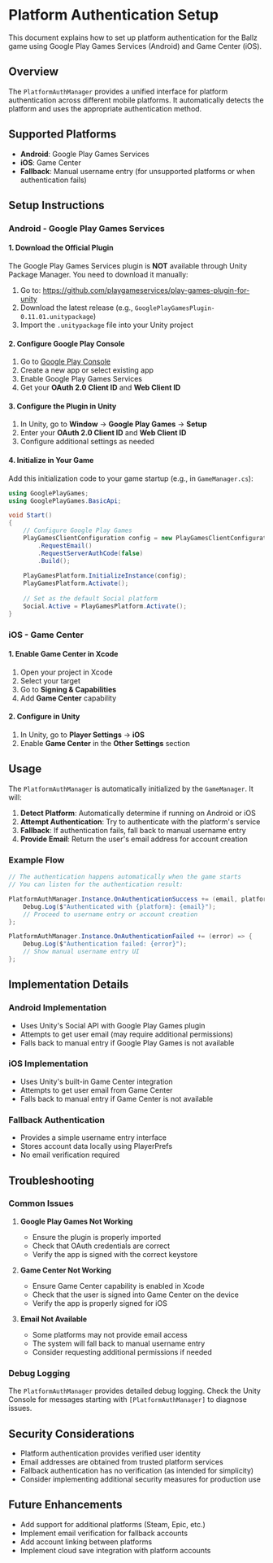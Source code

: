 # Platform Authentication Setup

This document explains how to set up platform authentication for the Ballz game using Google Play Games Services (Android) and Game Center (iOS).

## Overview

The `PlatformAuthManager` provides a unified interface for platform authentication across different mobile platforms. It automatically detects the platform and uses the appropriate authentication method.

## Supported Platforms

- **Android**: Google Play Games Services
- **iOS**: Game Center
- **Fallback**: Manual username entry (for unsupported platforms or when authentication fails)

## Setup Instructions

### Android - Google Play Games Services

#### 1. Download the Official Plugin
The Google Play Games Services plugin is **NOT** available through Unity Package Manager. You need to download it manually:

1. Go to: https://github.com/playgameservices/play-games-plugin-for-unity
2. Download the latest release (e.g., `GooglePlayGamesPlugin-0.11.01.unitypackage`)
3. Import the `.unitypackage` file into your Unity project

#### 2. Configure Google Play Console
1. Go to [Google Play Console](https://play.google.com/console)
2. Create a new app or select existing app
3. Enable Google Play Games Services
4. Get your **OAuth 2.0 Client ID** and **Web Client ID**

#### 3. Configure the Plugin in Unity
1. In Unity, go to **Window** → **Google Play Games** → **Setup**
2. Enter your **OAuth 2.0 Client ID** and **Web Client ID**
3. Configure additional settings as needed

#### 4. Initialize in Your Game
Add this initialization code to your game startup (e.g., in `GameManager.cs`):

```csharp
using GooglePlayGames;
using GooglePlayGames.BasicApi;

void Start()
{
    // Configure Google Play Games
    PlayGamesClientConfiguration config = new PlayGamesClientConfiguration.Builder()
        .RequestEmail()
        .RequestServerAuthCode(false)
        .Build();
    
    PlayGamesPlatform.InitializeInstance(config);
    PlayGamesPlatform.Activate();
    
    // Set as the default Social platform
    Social.Active = PlayGamesPlatform.Activate();
}
```

### iOS - Game Center

#### 1. Enable Game Center in Xcode
1. Open your project in Xcode
2. Select your target
3. Go to **Signing & Capabilities**
4. Add **Game Center** capability

#### 2. Configure in Unity
1. In Unity, go to **Player Settings** → **iOS**
2. Enable **Game Center** in the **Other Settings** section

## Usage

The `PlatformAuthManager` is automatically initialized by the `GameManager`. It will:

1. **Detect Platform**: Automatically determine if running on Android or iOS
2. **Attempt Authentication**: Try to authenticate with the platform's service
3. **Fallback**: If authentication fails, fall back to manual username entry
4. **Provide Email**: Return the user's email address for account creation

### Example Flow

```csharp
// The authentication happens automatically when the game starts
// You can listen for the authentication result:

PlatformAuthManager.Instance.OnAuthenticationSuccess += (email, platform) => {
    Debug.Log($"Authenticated with {platform}: {email}");
    // Proceed to username entry or account creation
};

PlatformAuthManager.Instance.OnAuthenticationFailed += (error) => {
    Debug.Log($"Authentication failed: {error}");
    // Show manual username entry UI
};
```

## Implementation Details

### Android Implementation
- Uses Unity's Social API with Google Play Games plugin
- Attempts to get user email (may require additional permissions)
- Falls back to manual entry if Google Play Games is not available

### iOS Implementation
- Uses Unity's built-in Game Center integration
- Attempts to get user email from Game Center
- Falls back to manual entry if Game Center is not available

### Fallback Authentication
- Provides a simple username entry interface
- Stores account data locally using PlayerPrefs
- No email verification required

## Troubleshooting

### Common Issues

1. **Google Play Games Not Working**
   - Ensure the plugin is properly imported
   - Check that OAuth credentials are correct
   - Verify the app is signed with the correct keystore

2. **Game Center Not Working**
   - Ensure Game Center capability is enabled in Xcode
   - Check that the user is signed into Game Center on the device
   - Verify the app is properly signed for iOS

3. **Email Not Available**
   - Some platforms may not provide email access
   - The system will fall back to manual username entry
   - Consider requesting additional permissions if needed

### Debug Logging

The `PlatformAuthManager` provides detailed debug logging. Check the Unity Console for messages starting with `[PlatformAuthManager]` to diagnose issues.

## Security Considerations

- Platform authentication provides verified user identity
- Email addresses are obtained from trusted platform services
- Fallback authentication has no verification (as intended for simplicity)
- Consider implementing additional security measures for production use

## Future Enhancements

- Add support for additional platforms (Steam, Epic, etc.)
- Implement email verification for fallback accounts
- Add account linking between platforms
- Implement cloud save integration with platform accounts 